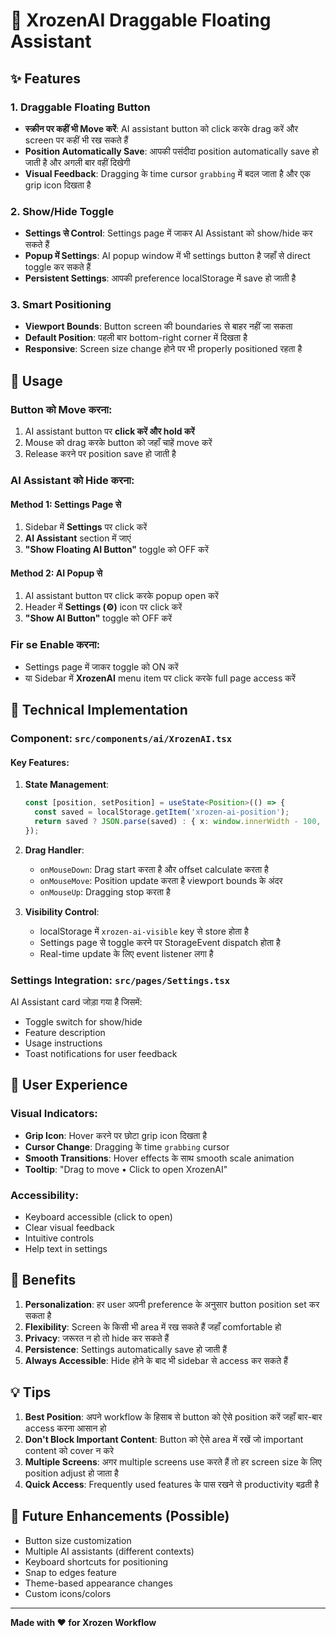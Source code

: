 # 🤖 XrozenAI Draggable Floating Assistant

## ✨ Features

### 1. **Draggable Floating Button**
- **स्क्रीन पर कहीं भी Move करें**: AI assistant button को click करके drag करें और screen पर कहीं भी रख सकते हैं
- **Position Automatically Save**: आपकी पसंदीदा position automatically save हो जाती है और अगली बार वहीं दिखेगी
- **Visual Feedback**: Dragging के time cursor `grabbing` में बदल जाता है और एक grip icon दिखता है

### 2. **Show/Hide Toggle**
- **Settings से Control**: Settings page में जाकर AI Assistant को show/hide कर सकते हैं
- **Popup में Settings**: AI popup window में भी settings button है जहाँ से direct toggle कर सकते हैं
- **Persistent Settings**: आपकी preference localStorage में save हो जाती है

### 3. **Smart Positioning**
- **Viewport Bounds**: Button screen की boundaries से बाहर नहीं जा सकता
- **Default Position**: पहली बार bottom-right corner में दिखता है
- **Responsive**: Screen size change होने पर भी properly positioned रहता है

## 🎯 Usage

### Button को Move करना:
1. AI assistant button पर **click करें और hold करें**
2. Mouse को drag करके button को जहाँ चाहें move करें
3. Release करने पर position save हो जाती है

### AI Assistant को Hide करना:

#### Method 1: Settings Page से
1. Sidebar में **Settings** पर click करें
2. **AI Assistant** section में जाएं
3. **"Show Floating AI Button"** toggle को OFF करें

#### Method 2: AI Popup से
1. AI assistant button पर click करके popup open करें
2. Header में **Settings (⚙️)** icon पर click करें
3. **"Show AI Button"** toggle को OFF करें

### Fir se Enable करना:
- Settings page में जाकर toggle को ON करें
- या Sidebar में **XrozenAI** menu item पर click करके full page access करें

## 🔧 Technical Implementation

### Component: `src/components/ai/XrozenAI.tsx`

#### Key Features:
1. **State Management**:
   ```typescript
   const [position, setPosition] = useState<Position>(() => {
     const saved = localStorage.getItem('xrozen-ai-position');
     return saved ? JSON.parse(saved) : { x: window.innerWidth - 100, y: window.innerHeight - 180 };
   });
   ```

2. **Drag Handler**:
   - `onMouseDown`: Drag start करता है और offset calculate करता है
   - `onMouseMove`: Position update करता है viewport bounds के अंदर
   - `onMouseUp`: Dragging stop करता है

3. **Visibility Control**:
   - localStorage में `xrozen-ai-visible` key से store होता है
   - Settings page से toggle करने पर StorageEvent dispatch होता है
   - Real-time update के लिए event listener लगा है

### Settings Integration: `src/pages/Settings.tsx`

AI Assistant card जोड़ा गया है जिसमें:
- Toggle switch for show/hide
- Feature description
- Usage instructions
- Toast notifications for user feedback

## 📱 User Experience

### Visual Indicators:
- **Grip Icon**: Hover करने पर छोटा grip icon दिखता है
- **Cursor Change**: Dragging के time `grabbing` cursor
- **Smooth Transitions**: Hover effects के साथ smooth scale animation
- **Tooltip**: "Drag to move • Click to open XrozenAI"

### Accessibility:
- Keyboard accessible (click to open)
- Clear visual feedback
- Intuitive controls
- Help text in settings

## 🚀 Benefits

1. **Personalization**: हर user अपनी preference के अनुसार button position set कर सकता है
2. **Flexibility**: Screen के किसी भी area में रख सकते हैं जहाँ comfortable हो
3. **Privacy**: जरूरत न हो तो hide कर सकते हैं
4. **Persistence**: Settings automatically save हो जाती हैं
5. **Always Accessible**: Hide होने के बाद भी sidebar से access कर सकते हैं

## 💡 Tips

1. **Best Position**: अपने workflow के हिसाब से button को ऐसे position करें जहाँ बार-बार access करना आसान हो
2. **Don't Block Important Content**: Button को ऐसे area में रखें जो important content को cover न करे
3. **Multiple Screens**: अगर multiple screens use करते हैं तो हर screen size के लिए position adjust हो जाता है
4. **Quick Access**: Frequently used features के पास रखने से productivity बढ़ती है

## 🔮 Future Enhancements (Possible)

- Button size customization
- Multiple AI assistants (different contexts)
- Keyboard shortcuts for positioning
- Snap to edges feature
- Theme-based appearance changes
- Custom icons/colors

---

**Made with ❤️ for Xrozen Workflow**
